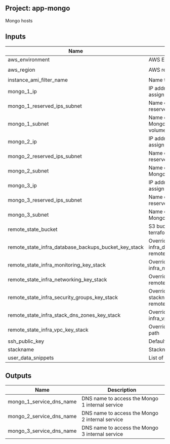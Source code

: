 ## Project: app-mongo

Mongo hosts


## Inputs

| Name | Description | Type | Default | Required |
|------|-------------|:----:|:-----:|:-----:|
| aws_environment | AWS Environment | string | - | yes |
| aws_region | AWS region | string | `eu-west-1` | no |
| instance_ami_filter_name | Name to use to find AMI images | string | `` | no |
| mongo_1_ip | IP address of the private IP to assign to the instance | string | - | yes |
| mongo_1_reserved_ips_subnet | Name of the subnet to place the reserved IP of the instance | string | - | yes |
| mongo_1_subnet | Name of the subnet to place the Mongo instance 1 and EBS volume | string | - | yes |
| mongo_2_ip | IP address of the private IP to assign to the instance | string | - | yes |
| mongo_2_reserved_ips_subnet | Name of the subnet to place the reserved IP of the instance | string | - | yes |
| mongo_2_subnet | Name of the subnet to place the Mongo 2 and EBS volume | string | - | yes |
| mongo_3_ip | IP address of the private IP to assign to the instance | string | - | yes |
| mongo_3_reserved_ips_subnet | Name of the subnet to place the reserved IP of the instance | string | - | yes |
| mongo_3_subnet | Name of the subnet to place the Mongo 3 and EBS volume | string | - | yes |
| remote_state_bucket | S3 bucket we store our terraform state in | string | - | yes |
| remote_state_infra_database_backups_bucket_key_stack | Override stackname path to infra_database_backups_bucket remote state | string | `` | no |
| remote_state_infra_monitoring_key_stack | Override stackname path to infra_monitoring remote state | string | `` | no |
| remote_state_infra_networking_key_stack | Override infra_networking remote state path | string | `` | no |
| remote_state_infra_security_groups_key_stack | Override infra_security_groups stackname path to infra_vpc remote state | string | `` | no |
| remote_state_infra_stack_dns_zones_key_stack | Override stackname path to infra_vpc remote state | string | `` | no |
| remote_state_infra_vpc_key_stack | Override infra_vpc remote state path | string | `` | no |
| ssh_public_key | Default public key material | string | - | yes |
| stackname | Stackname | string | - | yes |
| user_data_snippets | List of user-data snippets | list | - | yes |

## Outputs

| Name | Description |
|------|-------------|
| mongo_1_service_dns_name | DNS name to access the Mongo 1 internal service |
| mongo_2_service_dns_name | DNS name to access the Mongo 2 internal service |
| mongo_3_service_dns_name | DNS name to access the Mongo 3 internal service |

